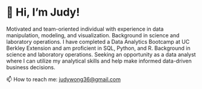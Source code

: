 # 👋 Hi, I’m Judy!

Motivated and team-oriented individual with experience in data manipulation, modeling, and visualization. Background in science and laboratory operations. I have completed a Data Analytics Bootcamp at UC Berkley Extension and am proficient in SQL, Python, and R. Background in science and laboratory operations. Seeking an opportunity as a data analyst where I can utilize my analytical skills and help make informed data-driven business decisions.

📫 How to reach me: judywong36@gmail.com

<!---
jlynw/jlynw is a ✨ special ✨ repository because its `README.md` (this file) appears on your GitHub profile.
You can click the Preview link to take a look at your changes.
--->
